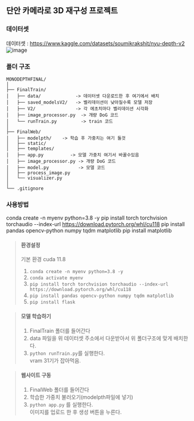 ## 단안 카메라로 3D 재구성 프로젝트

### 데이터셋 
데이터셋 : https://www.kaggle.com/datasets/soumikrakshit/nyu-depth-v2
![image](https://github.com/user-attachments/assets/826f103d-4347-4dc4-b2e9-66f3009636a0)

### 폴더 구조
```
MONODEPTHFINAL/
│
├── FinalTrain/
│   ├── data/             -> 데이터셋 다운로드한 후 여기에서 배치
│   ├── saved_modelsV2/   -> 벨리데이션이 낮아질수록 모델 저장
│   ├── V2/               -> 각 에초치마다 벨리데이션 시각화
│   ├── image_processor.py  -> 개량 DoG 코드
│   └── runTrain.py         -> train 코드
│
├── FinalWeb/
│   ├── modelpth/    -> 학습 후 가중치는 여기 둘것
│   ├── static/          
│   ├── templates/
│   ├── app.py          -> 모델 가중치 여기서 바꿀수있음
│   ├── image_processor.py -> 개량 DoG 코드
│   ├── model.py           -> 모델 코드 
│   ├── process_image.py 
│   └── visualizer.py
│
└── .gitignore
```

### 사용방법
conda create -n myenv python=3.8 -y
pip install torch torchvision torchaudio --index-url https://download.pytorch.org/whl/cu118
pip install pandas opencv-python numpy tqdm matplotlib
pip install matplotlib
> #### 환경설정
> 기본 환경 cuda 11.8 
> 1. ```conda create -n myenv python=3.8 -y```
> 2. ```conda activate myenv```
> 3. ```pip install torch torchvision torchaudio --index-url https://download.pytorch.org/whl/cu118```
> 4. ```pip install pandas opencv-python numpy tqdm matplotlib```
> 5. ```pip install flask```

> #### 모델 학습하기
> 1. FinalTrain 폴더를 들어간다
> 2. data 파일을 위 데이터셋 주소에서 다운받아서 위 폴더구조에 맞게 배치한다.
> 3. ```python runTrain.py```를 실행한다.
<br> vram 31기가 잡아먹음.

> #### 웹사이트 구동
> 1. FinalWeb 폴더를 들어간다
> 2. 학습한 가중치 불러오기(modelpth파일에 넣기)
> 3. ```python app.py``` 를 실행한다.
<br>이미지를 업로드 한 후 생성 버튼을 누른다.
